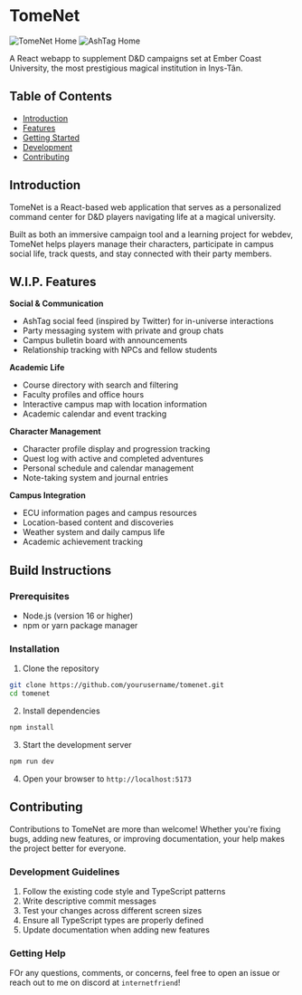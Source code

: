 # TomeNet

<img src="https://i.imgur.com/QufXB8A.png" alt="TomeNet Home"></a>
<img src="https://i.imgur.com/DfK1Orj.png" alt="AshTag Home"></a>

A React webapp to supplement D&D campaigns set at Ember Coast University, the most prestigious magical institution in Inys-Tân.

## Table of Contents
- [Introduction](#introduction)
- [Features](#features)
- [Getting Started](#getting-started)
- [Development](#development)
- [Contributing](#contributing)

## Introduction
TomeNet is a React-based web application that serves as a personalized command center for D&D players navigating life at a magical university.

Built as both an immersive campaign tool and a learning project for webdev, TomeNet helps players manage their characters, participate in campus social life, track quests, and stay connected with their party members.

## W.I.P. Features
**Social & Communication**
- AshTag social feed (inspired by Twitter) for in-universe interactions
- Party messaging system with private and group chats
- Campus bulletin board with announcements
- Relationship tracking with NPCs and fellow students

**Academic Life**
- Course directory with search and filtering
- Faculty profiles and office hours
- Interactive campus map with location information
- Academic calendar and event tracking

**Character Management**
- Character profile display and progression tracking
- Quest log with active and completed adventures
- Personal schedule and calendar management
- Note-taking system and journal entries

**Campus Integration**
- ECU information pages and campus resources
- Location-based content and discoveries
- Weather system and daily campus life
- Academic achievement tracking

## Build Instructions

### Prerequisites
- Node.js (version 16 or higher)
- npm or yarn package manager

### Installation
1. Clone the repository
```bash
git clone https://github.com/yourusername/tomenet.git
cd tomenet
```

2. Install dependencies
```bash
npm install
```

3. Start the development server
```bash
npm run dev
```

4. Open your browser to `http://localhost:5173`

## Contributing
Contributions to TomeNet are more than welcome! Whether you're fixing bugs, adding new features, or improving documentation, your help makes the project better for everyone.

### Development Guidelines
1. Follow the existing code style and TypeScript patterns
2. Write descriptive commit messages
3. Test your changes across different screen sizes
4. Ensure all TypeScript types are properly defined
5. Update documentation when adding new features

### Getting Help
FOr any questions, comments, or concerns, feel free to open an issue or reach out to me on discord at `internetfriend`!

